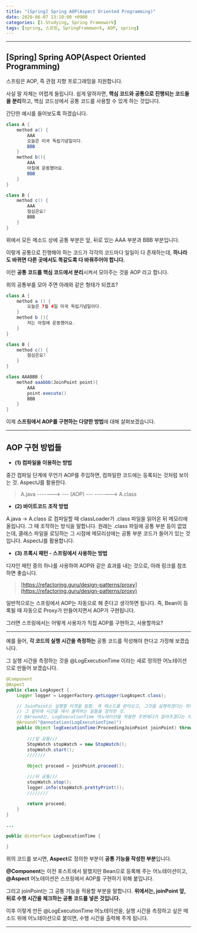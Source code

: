 ```yaml
---
title: "[Spring] Spring AOP(Aspect Oriented Programming)"
date: 2020-06-07 13:10:00 +0900
categories: [1.Studying, Spring Framework]
tags: [spring, 스프링, SpringFramework, AOP, spring]
---
```




------

## [Spring] Spring AOP(Aspect Oriented Programming)

스프링은 AOP, 즉 관점 지향 프로그래밍을 지원합니다.

사실 말 자체는 어렵게 들립니다. 쉽게 말하자면, **핵심 코드와 공통으로 진행되는 코드들을 분리**하고, 핵심 코드상에서 공통 코드를 사용할 수 있게 하는 것입니다.

간단한 예시를 들어보도록 하겠습니다.

```java
class A {
	method a() {
		AAA
		오늘은 미국 독립기념일이다.
		BBB
	}
	method b(){
		AAA
		아침에 운동했어요.
		BBB
	}
}

class B {
	method c() {
		AAA
		점심은요?
		BBB
	}
}
```

위에서 모든 메소드 상에 공통 부분은 앞, 뒤로 있는 AAA 부분과 BBB 부분입니다.

이렇게 공통으로 진행해야 하는 코드가 각각의 코드마다 일일이 다 존재하는데, **하나라도 바뀌면 다른 곳에서도 똑같도록 다 바꿔주어야 합니다.**

이런 **공통 코드를 핵심 코드에서 분리**시켜서 모아주는 것을 AOP 라고 합니다.

위의 공통부를 모아 주면 아래와 같은 형태가 되겠죠?

```java
class A {
	method a () {
		오늘은 7월 4일 미국 독립기념일이다.
	}
	method b (){
		저는 아침에 운동했어요.
	}
}

class B {
	method c() {
		점심은요?
	}
}

class AAABBB {
	method aaabbb(JoinPoint point){
		AAA
		point.execute()
		BBB
	}
}
```

이제 **스프링에서 AOP를 구현하는 다양한 방법**에 대해 살펴보겠습니다.

------

## **AOP 구현 방법들**

* **(1) 컴파일을 이용하는 방법**

중간 컴파일 단계에 무언가 AOP를 주입하면, 컴파일한 코드에는 등록되는 것처럼 보이는 것. AspectJ를 활용한다.

> A.java -------> --- (AOP) --- -------> A.class

* **(2) 바이트코드 조작 방법**

A.java -> A.class 로 컴파일할 때 classLoader가 .class 파일을 읽어온 뒤 메모리에 올립니다. 그 때 조작하는 방식을 말합니다. 원래는 .class 파일에 공통 부분 등이 없었는데, 클래스 파일을 로딩하는 그 시점에 메모리상에는 공통 부분 코드가 들어가 있는 것입니다. AspectJ를 활용합니다.

* **(3) 프록시 패턴 - 스프링에서 사용하는 방법**

디자인 패턴 중의 하나를 사용하여 AOP와 같은 효과를 내는 것으로, 아래 링크를 참조하면 좋습니다.

> [https://refactoring.guru/design-patterns/proxy](https://refactoring.guru/design-patterns/proxy)

일반적으로는 스프링에서 AOP는 자동으로 해 준다고 생각하면 됩니다. 즉, Bean이 등록될 때 자동으로 Proxy가 만들어지면서 AOP가 구현됩니다.

그러면 스프링에서는 어떻게 사용자가 직접 AOP를 구현하고, 사용할까요?

------

예를 들어, **각 코드의 실행 시간을 측정하는** 공통 코드를 작성해야 한다고 가정해 보겠습니다.

그 실행 시간을 측정하는 것을 @LogExecutionTime 이라는 새로 정의한 어노테이션으로 만들어 보겠습니다.

```java
@Component
@Aspect
public class LogAspect {
    Logger logger = LoggerFactory.getLogger(LogAspect.class);

    // JoinPoint는 실행할 타겟을 말함. 즉 메소드를 받아오고, 그것을 실행하겠다는 의미
    // 그 앞뒤에 시간을 재서 출력하는 일들을 정의한 것.
    // @Around는, LogExecutionTime 어노테이션을 적용한 주변에다가 알려주겠다는 의미이다.
    @Around("@annotation(LogExecutionTime)")
    public Object logExecutionTime(ProceedingJoinPoint joinPoint) throws Throwable{
        
        ///앞 공통///
        StopWatch stopWatch = new StopWatch();
        stopWatch.start();
		///////
        
        Object proceed = joinPoint.proceed();

        ///뒤 공통///
        stopWatch.stop();
        logger.info(stopWatch.prettyPrint());
		////////
        
        return proceed;
    }
}

...

public @interface LogExecutionTime {

}
```

위의 코드를 보시면, **Aspect**로 정의한 부분이 **공통 기능을 작성한 부분**입니다.

**@Component**는 이전 포스트에서 말했지만 Bean으로 등록해 주는 어노테이션이고, **@Aspect** 어노테이션은 스프링에서 AOP를 구현하기 위해 붙입니다.

그리고 joinPoint는 그 공통 기능을 적용할 부분을 말합니다. **위에서는, joinPoint 앞, 뒤로 수행 시간을 체크하는 공통 코드를 넣은 것입니다.**

이후 이렇게 만든 @LogExecutionTime 어노테이션을, 실행 시간을 측정하고 싶은 메소드 위에 어노테이션으로 붙이면, 수행 시간을 출력해 주게 됩니다.

------

